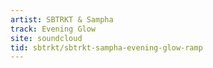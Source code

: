 ```yaml
---
artist: SBTRKT & Sampha
track: Evening Glow
site: soundcloud
tid: sbtrkt/sbtrkt-sampha-evening-glow-ramp
---
```

